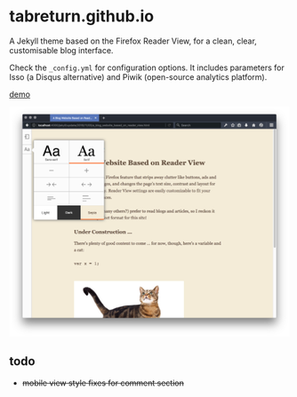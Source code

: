 # tabreturn.github.io
A Jekyll theme based on the Firefox Reader View, for a clean, clear,
customisable blog interface.

Check the ``_config.yml`` for configuration options. It includes parameters for
Isso (a Disqus alternative) and Piwik (open-source analytics platform).

[demo](https://tabreturn.github.io/)

![screenshot](screenshot.png)

## todo
* ~~mobile view style fixes for comment section~~
